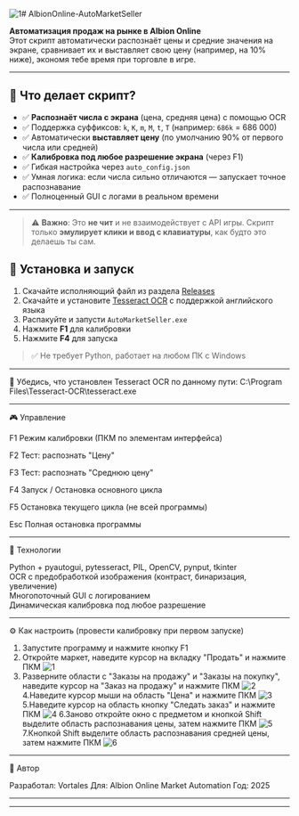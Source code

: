 ![1](https://github.com/user-attachments/assets/51b414cd-db0f-45b0-be22-676fa400506a)# AlbionOnline-AutoMarketSeller

**Автоматизация продаж на рынке в Albion Online**  
Этот скрипт автоматически распознаёт цены и средние значения на экране, сравнивает их и выставляет свою цену (например, на 10% ниже), экономя тебе время при торговле в игре.

---

## 🎯 Что делает скрипт?

- ✅ **Распознаёт числа с экрана** (цена, средняя цена) с помощью OCR
- ✅ Поддержка суффиксов: `k`, `K`, `m`, `M`, `t`, `T` (например: `686k` = 686 000)
- ✅ Автоматически **выставляет цену** (по умолчанию 90% от первого числа или средней)
- ✅ **Калибровка под любое разрешение экрана** (через F1)
- ✅ Гибкая настройка через `auto_config.json`
- ✅ Умная логика: если числа сильно отличаются — запускает точное распознавание
- ✅ Полноценный GUI с логами в реальном времени

---

> ⚠️ **Важно**: Это **не чит** и не взаимодействует с API игры. Скрипт только **эмулирует клики и ввод с клавиатуры**, как будто это делаешь ты сам.

## 🚀 Установка и запуск

1. Скачайте исполняющий файл из раздела [Releases](https://github.com/Vortales/AlbionOnline-AutoMarketSeller/releases)
2. Скачайте и установите [Tesseract OCR](https://sourceforge.net/projects/tesseract-ocr.mirror/files/5.5.0/tesseract-ocr-w64-setup-5.5.0.20241111.exe/download) с поддержкой английского языка
3. Распакуйте и запусти `AutoMarketSeller.exe`
4. Нажмите **F1** для калибровки
5. Нажмите **F4** для запуска

> ✅ Не требует Python, работает на любом ПК с Windows

---

🔧 Убедись, что установлен Tesseract OCR по данному пути:
C:\Program Files\Tesseract-OCR\tesseract.exe

---

🎮 Управление

F1
Режим калибровки (ПКМ по элементам интерфейса)

F2
Тест: распознать "Цену"

F3
Тест: распознать "Среднюю цену"

F4
Запуск / Остановка основного цикла

F5
Остановка текущего цикла (не всей программы)

Esc
Полная остановка программы

---

🧰 Технологии

Python + pyautogui, pytesseract, PIL, OpenCV, pynput, tkinter \
OCR с предобработкой изображения (контраст, бинаризация, увеличение) \
Многопоточный GUI с логированием \
Динамическая калибровка под любое разрешение 

---

⚙️ Как настроить (провести калибровку при первом запуске)

1. Запустите программу и нажмите кнопку F1
2. Откройте маркет, наведите курсор на вкладку "Продать" и нажмите ПКМ
![1](https://github.com/user-attachments/assets/144d5150-703d-4de2-b003-fe212e938e0b)
3. Разверните области с "Заказы на продажу" и "Заказы на покупку", наведите курсор на "Заказ на продажу" и нажмите ПКМ
![2](https://github.com/user-attachments/assets/c4b7694b-fbd0-4dbb-b657-171d1ba4bafe)
4.Наведите курсор мыши на область "Цена" и нажмите ПКМ
![3](https://github.com/user-attachments/assets/ce282b8b-0471-405d-ae78-b31f3e0e164c)
5.Наведите курсор на область кнопку "Следать заказ" и нажмите ПКМ
![4](https://github.com/user-attachments/assets/50f17a82-b640-43a8-ae05-47563bddffe8)
6.Заново откройте окно с предметом и кнопкой Shift выделите область распознавания цены, затем нажмите ПКМ
![5](https://github.com/user-attachments/assets/70404df8-7498-4a91-a90b-85faa8f9f5fb)
7.Кнопкой Shift выделите область распознавания средней цены, затем нажмите ПКМ
![6](https://github.com/user-attachments/assets/6d28d082-b94b-4cf6-afd3-5f3d29eb556d)



---

💬 Автор

Разработал: Vortales
Для: Albion Online Market Automation
Год: 2025

---



---


